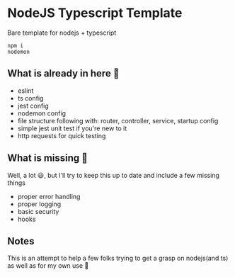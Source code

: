 # NodeJS Typescript Template 
Bare template for nodejs + typescript

```
npm i
nodemon
```

## What is already in here :rocket:
* eslint
* ts config
* jest config
* nodemon config
* file structure following with: router, controller, service, startup config
* simple jest unit test if you're new to it
* http requests for quick testing

## What is missing :construction_worker:
Well, a lot :smiley:, but I'll try to keep this up to date and include a few missing things
* proper error handling
* proper logging
* basic security
* hooks

## Notes
This is an attempt to help a few folks trying to get a grasp on nodejs(and ts) as well as for my own use :new_moon_with_face:

